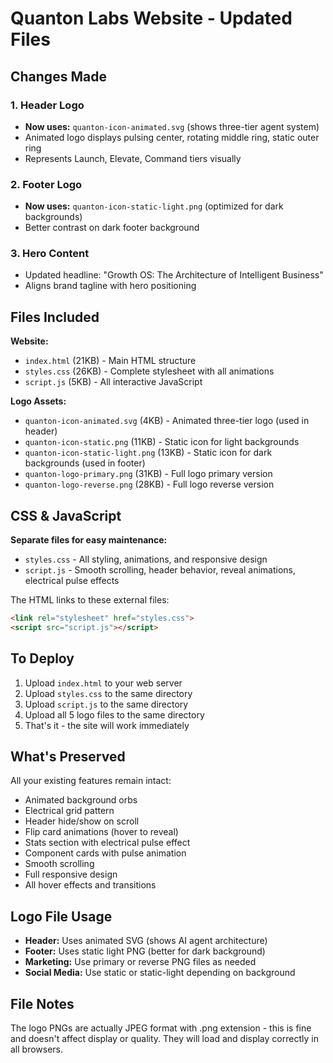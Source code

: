 # Quanton Labs Website - Updated Files

## Changes Made

### 1. Header Logo
- **Now uses:** `quanton-icon-animated.svg` (shows three-tier agent system)
- Animated logo displays pulsing center, rotating middle ring, static outer ring
- Represents Launch, Elevate, Command tiers visually

### 2. Footer Logo  
- **Now uses:** `quanton-icon-static-light.png` (optimized for dark backgrounds)
- Better contrast on dark footer background

### 3. Hero Content
- Updated headline: "Growth OS: The Architecture of Intelligent Business"
- Aligns brand tagline with hero positioning

## Files Included

**Website:**
- `index.html` (21KB) - Main HTML structure
- `styles.css` (26KB) - Complete stylesheet with all animations
- `script.js` (5KB) - All interactive JavaScript

**Logo Assets:**
- `quanton-icon-animated.svg` (4KB) - Animated three-tier logo (used in header)
- `quanton-icon-static.png` (11KB) - Static icon for light backgrounds
- `quanton-icon-static-light.png` (13KB) - Static icon for dark backgrounds (used in footer)
- `quanton-logo-primary.png` (31KB) - Full logo primary version
- `quanton-logo-reverse.png` (28KB) - Full logo reverse version

## CSS & JavaScript

**Separate files for easy maintenance:**
- `styles.css` - All styling, animations, and responsive design
- `script.js` - Smooth scrolling, header behavior, reveal animations, electrical pulse effects

The HTML links to these external files:
```html
<link rel="stylesheet" href="styles.css">
<script src="script.js"></script>
```

## To Deploy

1. Upload `index.html` to your web server
2. Upload `styles.css` to the same directory
3. Upload `script.js` to the same directory
4. Upload all 5 logo files to the same directory
5. That's it - the site will work immediately

## What's Preserved

All your existing features remain intact:
- Animated background orbs
- Electrical grid pattern
- Header hide/show on scroll
- Flip card animations (hover to reveal)
- Stats section with electrical pulse effect
- Component cards with pulse animation
- Smooth scrolling
- Full responsive design
- All hover effects and transitions

## Logo File Usage

- **Header:** Uses animated SVG (shows AI agent architecture)
- **Footer:** Uses static light PNG (better for dark background)
- **Marketing:** Use primary or reverse PNG files as needed
- **Social Media:** Use static or static-light depending on background

## File Notes

The logo PNGs are actually JPEG format with .png extension - this is fine and doesn't affect display or quality. They will load and display correctly in all browsers.
